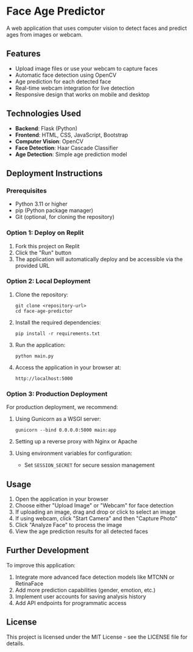 # Face Age Predictor

A web application that uses computer vision to detect faces and predict ages from images or webcam.

## Features

- Upload image files or use your webcam to capture faces
- Automatic face detection using OpenCV
- Age prediction for each detected face
- Real-time webcam integration for live detection
- Responsive design that works on mobile and desktop

## Technologies Used

- **Backend**: Flask (Python)
- **Frontend**: HTML, CSS, JavaScript, Bootstrap
- **Computer Vision**: OpenCV
- **Face Detection**: Haar Cascade Classifier
- **Age Detection**: Simple age prediction model

## Deployment Instructions

### Prerequisites

- Python 3.11 or higher
- pip (Python package manager)
- Git (optional, for cloning the repository)

### Option 1: Deploy on Replit

1. Fork this project on Replit
2. Click the "Run" button
3. The application will automatically deploy and be accessible via the provided URL

### Option 2: Local Deployment

1. Clone the repository:
   ```
   git clone <repository-url>
   cd face-age-predictor
   ```

2. Install the required dependencies:
   ```
   pip install -r requirements.txt
   ```

3. Run the application:
   ```
   python main.py
   ```

4. Access the application in your browser at:
   ```
   http://localhost:5000
   ```

### Option 3: Production Deployment

For production deployment, we recommend:

1. Using Gunicorn as a WSGI server:
   ```
   gunicorn --bind 0.0.0.0:5000 main:app
   ```

2. Setting up a reverse proxy with Nginx or Apache

3. Using environment variables for configuration:
   - Set `SESSION_SECRET` for secure session management

## Usage

1. Open the application in your browser
2. Choose either "Upload Image" or "Webcam" for face detection
3. If uploading an image, drag and drop or click to select an image
4. If using webcam, click "Start Camera" and then "Capture Photo"
5. Click "Analyze Face" to process the image
6. View the age prediction results for all detected faces

## Further Development

To improve this application:

1. Integrate more advanced face detection models like MTCNN or RetinaFace
2. Add more prediction capabilities (gender, emotion, etc.)
3. Implement user accounts for saving analysis history
4. Add API endpoints for programmatic access

## License

This project is licensed under the MIT License - see the LICENSE file for details.